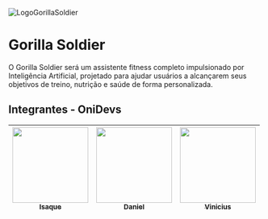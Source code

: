 ![LogoGorillaSoldier](https://github.com/user-attachments/assets/713cddd1-5758-43f6-bb30-00d0ad2ad3bd)
# Gorilla Soldier
O Gorilla Soldier será um assistente fitness completo impulsionado por Inteligência Artificial, projetado para ajudar usuários a alcançarem seus objetivos de treino, nutrição e saúde de forma personalizada.

## Integrantes - OniDevs
| [<img src="https://avatars.githubusercontent.com/u/15943460?v=4" width=150><br><sub>Isaque</sub>](https://github.com/isaquefms) | [<img src="https://avatars.githubusercontent.com/u/28115256?v=4" width=150><br><sub>Daniel</sub>](https://github.com/Gc04346) | [<img src="https://avatars.githubusercontent.com/u/103579574?s=400&u=82728da11211242b30049be7d2f2e512a5446058&v=4" width=150><br><sub>Vinicius</sub>](https://github.com/viniciussluiz) |
| :---: | :---: | :---: |
